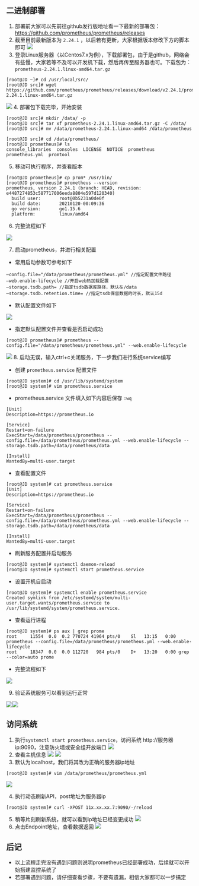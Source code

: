 ## 二进制部署

1. 部署前大家可以先前往github发行版地址看一下最新的部署包：https://github.com/prometheus/prometheus/releases
2. 截至目前最新版本为 `2.24.1` ，以后若有更新，大家根据版本修改下方的脚本即可
![](../../../images/screenshot_1612237719508.png)
3. 登录Linux服务器（以Centos7.x为例），下载部署包，由于是github，网络会有些慢，大家若等不及可以开发机下载，然后再传至服务器也可。下载包为：`prometheus-2.24.1.linux-amd64.tar.gz`
~~~shell
[root@JD ~]# cd /usr/local/src/
[root@JD src]# wget https://github.com/prometheus/prometheus/releases/download/v2.24.1/prometheus-2.24.1.linux-amd64.tar.gz
~~~
![](../../../images/screenshot_1612242258252.png)
4. 部署包下载完毕，开始安装
~~~shell
[root@JD src]# mkdir /data/ -p
[root@JD src]# tar xf prometheus-2.24.1.linux-amd64.tar.gz -C /data/
[root@JD src]# mv /data/prometheus-2.24.1.linux-amd64 /data/prometheus
~~~
~~~shell
[root@JD src]# cd /data/prometheus/
[root@JD prometheus]# ls
console_libraries  consoles  LICENSE  NOTICE  prometheus  prometheus.yml  promtool
~~~
5. 移动可执行程序，并查看版本
~~~shell
[root@JD prometheus]# cp prom* /usr/bin/
[root@JD prometheus]# prometheus --version
prometheus, version 2.24.1 (branch: HEAD, revision: e4487274853c587717006eeda8804e597d120340)
  build user:       root@0b5231a0de0f
  build date:       20210120-00:09:36
  go version:       go1.15.6
  platform:         linux/amd64
~~~
6. 完整流程如下

![](../../../images/screenshot_1612245521683.png)

7. 启动prometheus，并进行相关配置

* 常用启动参数可参考如下
~~~
–config.file="/data/prometheus/prometheus.yml" //指定配置文件路径
–web.enable-lifecycle //开启web热加载配置
–storage.tsdb.path= //指定tsdb数据库路径，默认在/data
–storage.tsdb.retention.time= //指定tsdb保留数据的时长，默认15d
~~~
* 默认配置文件如下

![](../../../images/screenshot_1612242856261.png)

* 指定默认配置文件并查看是否启动成功
~~~shell
[root@JD prometheus]# prometheus --config.file="/data/prometheus/prometheus.yml" --web.enable-lifecycle 
~~~
![](../../../images/screenshot_1612242973752.png)
8. 启动无误，输入ctrl+c关闭服务，下一步我们进行系统service编写
* 创建 `prometheus.service` 配置文件
~~~shell
[root@JD system]# cd /usr/lib/systemd/system
[root@JD system]# vim prometheus.service
~~~
* prometheus.service 文件填入如下内容后保存 `:wq`

~~~shell
[Unit]
Description=https://prometheus.io

[Service]
Restart=on-failure
ExecStart=/data/prometheus/prometheus --config.file=/data/prometheus/prometheus.yml --web.enable-lifecycle --storage.tsdb.path=/data/prometheus/data

[Install]
WantedBy=multi-user.target
~~~
* 查看配置文件
~~~shell
[root@JD system]# cat prometheus.service
[Unit]
Description=https://prometheus.io

[Service]
Restart=on-failure
ExecStart=/data/prometheus/prometheus --config.file=/data/prometheus/prometheus.yml --web.enable-lifecycle --storage.tsdb.path=/data/prometheus/data

[Install]
WantedBy=multi-user.target
~~~
* 刷新服务配置并启动服务
~~~shell
[root@JD system]# systemctl daemon-reload
[root@JD system]# systemctl start prometheus.service
~~~
* 设置开机自启动
~~~shell
[root@JD system]# systemctl enable prometheus.service
Created symlink from /etc/systemd/system/multi-user.target.wants/prometheus.service to /usr/lib/systemd/system/prometheus.service.
~~~
* 查看运行进程
~~~shell
[root@JD system]# ps aux | grep prome
root     11554  0.0  0.2 770724 41964 pts/0    Sl   13:15   0:00 prometheus --config.file=/data/prometheus/prometheus.yml --web.enable-lifecycle
root     18347  0.0  0.0 112720   984 pts/0    D+   13:20   0:00 grep --color=auto prome
~~~
* 完整流程如下

![](../../../images/screenshot_1612243474042.png)

9. 验证系统服务可以看到运行正常

![](../../../images/screenshot_1612244245404.png)![](../../../images/screenshot_1612244264366.png)




## 访问系统
1. 执行`systemctl start prometheus.service`，访问系统 http://服务器ip:9090，注意防火墙或安全组开放端口
![](../../../images/screenshot_1612243569945.png)
2. 查看主机信息
![](../../../images/screenshot_1612243602540.png)
![](../../../images/screenshot_1612243618333.png)
3. 默认为localhost，我们将其改为正确的服务器ip地址
~~~shell
[root@JD system]# vim /data/prometheus/prometheus.yml 
~~~
![](../../../images/screenshot_1612244600966.png)

 4. 执行动态刷新API，post地址为服务器ip
~~~shell
[root@JD system]# curl -XPOST 11x.xx.xx.7:9090/-/reload
~~~
5. 稍等片刻刷新系统，就可以看到ip地址已经变更成功
![](../../../images/screenshot_1612247208534.png)
6. 点击Endpoint地址，查看数据返回
![](../../../images/screenshot_1612244898268.png)




## 后记
* 以上流程走完没有遇到问题则说明prometheus已经部署成功，后续就可以开始搭建监控系统了
* 若部署遇到问题，请仔细查看步骤，不要有遗漏，相信大家都可以一步搞定


